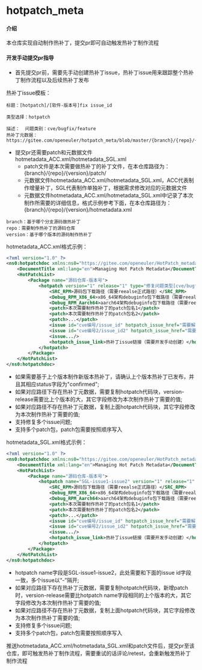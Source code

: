 # hotpatch_meta

#### 介绍
本仓库实现自动制作热补丁，提交pr即可自动触发热补丁制作流程

#### 开发手动提交pr指导
- 首先提交pr前，需要先手动创建热补丁issue，热补丁issue用来跟踪整个热补丁制作流程以及后续热补丁发布

热补丁issue模板：
```text
标题：[hotpatch]/[软件-版本号]fix issue_id

类型选择：hotpatch

描述：  问题类别：cve/bugfix/feature
热补丁元数据：https://gitee.com/openeuler/hotpatch_meta/blob/master/{branch}/{repo}/{version}/hotmetadata_{ACC/SGL}.xml

```
- 提交pr还需要patch和元数据文件hotmetadata_ACC.xml/hotmetadata_SGL.xml 
  - patch文件是本次需要做热补丁的补丁文件，在本仓库路径为：{branch}/{repo}/{version}/patch/
  - 元数据文件hotmetadata_ACC.xml/hotmetadata_SGL.xml，ACC代表制作增量补丁，SGL代表制作单独补丁，根据需求修改对应的元数据文件
  - 元数据文件hotmetadata_ACC.xml/hotmetadata_SGL.xml中记录了本次制作所需要的详细信息，格式示例参考下面，在本仓库路径为：{branch}/{repo}/{version}/hotmetadata.xml 
 ```text
branch：基于哪个分支源码做热补丁
repo：需要制作热补丁的源码仓库
version：基于哪个版本的源码制作热补丁
 ```

hotmetadata_ACC.xml格式示例：
```xml
<?xml version="1.0" ?>
<ns0:hotpatchdoc xmlns:ns0="https://gitee.com/openeuler/HotPatch_metadata">
	<DocumentTitle xml:lang="en">Managing Hot Patch Metadata</DocumentTitle>
	<HotPatchList>
		<Package name="源码仓库-版本号">
			<hotpatch version="1" release="1" type="修复问题类型[cve/bugfix/feature]" inherit="0" status="unconfirmed">
				<SRC_RPM>源码包下载路径（需要reealse正式路径）</SRC_RPM>
				<Debug_RPM_X86_64>x86_64架构debuginfo包下载路径（需要reealse正式路径）</Debug_RPM_X86_64>
				<Debug_RPM_Aarch64>aarch64架构debuginfo包下载路径（需要reealse正式路径）</Debug_RPM_Aarch64>
				<patch>本次需要制作热补丁的patch包名1</patch>
				<patch>本次需要制作热补丁的patch包名2</patch>
				<patch>...</patch>
				<issue id="cve编号/issue_id" hotpatch_issue_href="需要解决的issue链接"/>
				<issue id="cve编号2/issue_id2" hotpatch_issue_href="需要解决的issue链接2"/>
				<issue.../>
				<hotpatch_issue_link>热补丁issue链接（需要开发手动创建）</hotpatch_issue_link>
			</hotpatch>
		</Package>
	</HotPatchList>
</ns0:hotpatchdoc>
```
 - 如果需要基于上个版本制作新版本热补丁，请确认上个版本热补丁已发布，并且其相应status字段为"confirmed";
 - 如果对应路径下存在热补丁元数据，需要复制hotpatch代码块，version-release需要比上个版本的大，其它字段修改为本次制作热补丁需要的值;
 - 如果对应路径不存在热补丁元数据，复制上面hotpatch代码块，其它字段修改为本次制作热补丁需要的值;
 - 支持修复多个issue问题;
 - 支持多个patch包，patch包需要按照顺序写入

hotmetadata_SGL.xml格式示例：
```xml
<?xml version="1.0" ?>
<ns0:hotpatchdoc xmlns:ns0="https://gitee.com/openeuler/HotPatch_metadata">
	<DocumentTitle xml:lang="en">Managing Hot Patch Metadata</DocumentTitle>
	<HotPatchList>
		<Package name="源码仓库-版本号">
			<hotpatch name="SGL-issue1-issue2" version="1" release="1" type="修复问题类型[cve/bugfix/feature]" inherit="0" status="unconfirmed">
				<SRC_RPM>源码包下载路径（需要reealse正式路径）</SRC_RPM>
				<Debug_RPM_X86_64>x86_64架构debuginfo包下载路径（需要reealse正式路径）</Debug_RPM_X86_64>
				<Debug_RPM_Aarch64>aarch64架构debuginfo包下载路径（需要reealse正式路径）</Debug_RPM_Aarch64>
				<patch>本次需要制作热补丁的patch包名1</patch>
				<patch>本次需要制作热补丁的patch包名2</patch>
				<patch>...</patch>
				<issue id="cve编号/issue_id" hotpatch_issue_href="需要解决的issue链接"/>
				<issue id="cve编号2/issue_id2" hotpatch_issue_href="需要解决的issue链接2"/>
				<issue.../>
				<hotpatch_issue_link>热补丁issue链接（需要开发手动创建）</hotpatch_issue_link>
			</hotpatch>
		</Package>
	</HotPatchList>
</ns0:hotpatchdoc>
```
 - hotpatch name字段是SGL-issue1-issue2，此处需要和下面的issue id字段一致，多个issue以“-”隔开;
 - 如果对应路径下存在热补丁元数据，需要复制hotpatch代码块，新增patch时，version-release需要比hotpatch name字段相同的上个版本的大，其它字段修改为本次制作热补丁需要的值;
 - 如果对应路径不存在热补丁元数据，复制上面hotpatch代码块，其它字段修改为本次制作热补丁需要的值;
 - 支持修复多个issue问题;
 - 支持多个patch包，patch包需要按照顺序写入

推送hotmetadata_ACC.xml/hotmetadata_SGL.xml和patch文件后，提交pr至该仓库，即可触发热补丁制作流程，需要重试的话评论/retest，会重新触发热补丁制作流程
